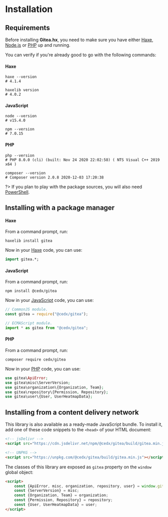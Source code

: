 # Installation

## Requirements
Before installing **Gitea.hx**, you need to make sure you have either
[Haxe](https://haxe.org), [Node.js](https://nodejs.org) or [PHP](https://www.php.net) up and running.
		
You can verify if you're already good to go with the following commands:

<!-- tabs:start -->

#### **Haxe**
```shell
haxe --version
# 4.1.4

haxelib version
# 4.0.2
```

#### **JavaScript**
```shell
node --version
# v15.4.0

npm --version
# 7.0.15
```

#### **PHP**
```shell
php --version
# PHP 8.0.0 (cli) (built: Nov 24 2020 22:02:58) ( NTS Visual C++ 2019 x64 )

composer --version
# Composer version 2.0.8 2020-12-03 17:20:38
```

<!-- tabs:end -->

?> If you plan to play with the package sources, you will also need [PowerShell](https://docs.microsoft.com/en-us/powershell).

## Installing with a package manager

<!-- tabs:start -->

#### **Haxe**
From a command prompt, run:

```shell
haxelib install gitea
```

Now in your [Haxe](https://haxe.org) code, you can use:

```haxe
import gitea.*;
```

#### **JavaScript**
From a command prompt, run:

```shell
npm install @cedx/gitea
```

Now in your [JavaScript](https://developer.mozilla.org/en-US/docs/Web/JavaScript) code, you can use:

```javascript
// CommonJS module.
const gitea = require("@cedx/gitea");

// ECMAScript module.
import * as gitea from "@cedx/gitea";
```

#### **PHP**
From a command prompt, run:

```shell
composer require cedx/gitea
```

Now in your [PHP](https://www.php.net) code, you can use:

```php
use gitea\ApiError;
use gitea\misc\ServerVersion;
use gitea\organization\{Organization, Team};
use gitea\repository\{Permission, Repository};
use gitea\user\{User, UserHeatmapData};
```

<!-- tabs:end -->

## Installing from a content delivery network
This library is also available as a ready-made JavaScript bundle.
To install it, add one of these code snippets to the `<head>` of your HTML document:

```html
<!-- jsDelivr -->
<script src="https://cdn.jsdelivr.net/npm/@cedx/gitea/build/gitea.min.js"></script>

<!-- UNPKG -->
<script src="https://unpkg.com/@cedx/gitea/build/gitea.min.js"></script>
```

The classes of this library are exposed as `gitea` property on the `window` global object:

```html
<script>
	const {ApiError, misc, organization, repository, user} = window.gitea;
	const {ServerVersion} = misc;
	const {Organization, Team} = organization;
	const {Permission, Repository} = repository;
	const {User, UserHeatmapData} = user;
</script>
```
